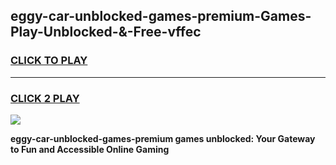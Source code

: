 
## eggy-car-unblocked-games-premium-Games-Play-Unblocked-&-Free-vffec
<h3>
<a href="https://premium76.site?title=eggy-car-unblocked-games-premium&ref=24A">CLICK TO PLAY</a></h3>
<hr>

<h3>
<a href="https://premium76.site?title=eggy-car-unblocked-games-premium&ref=24A">CLICK 2 PLAY</a>
  
</h3>

<a href="https://premium76.site?title=eggy-car-unblocked-games-premium&ref=24A"><img src="https://clearcache.store/games.png"></a>


**eggy-car-unblocked-games-premium games unblocked: Your Gateway to Fun and Accessible Online Gaming**
